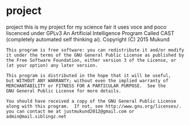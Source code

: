 # project
project
this is my project for my science fair 
it uses voce and poco
liscenced under GPLv3
 An Artificial Intelligence Program Called CAST (completely automated self thinking ai).
    Copyright (C) 2015  Mukund

    This program is free software: you can redistribute it and/or modify
    it under the terms of the GNU General Public License as published by
    the Free Software Foundation, either version 3 of the License, or
    (at your option) any later version.

    This program is distributed in the hope that it will be useful,
    but WITHOUT ANY WARRANTY; without even the implied warranty of
    MERCHANTABILITY or FITNESS FOR A PARTICULAR PURPOSE.  See the
    GNU General Public License for more details.

    You should have received a copy of the GNU General Public License
    along with this program.  If not, see http://www.gnu.org/licenses/.
    you can contact me at justmukund2012@gmail.com or admin@mail.siblingz.net
   
